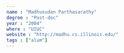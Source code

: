 ```yaml
---
name : "Madhusudan Parthasarathy"
degree : "Post-doc"
year : "2004"
where : "UIUC"
website : "http://madhu.cs.illinois.edu/"
tags : ["alum"]
---
```

